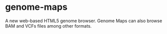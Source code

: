 genome-maps
===========

A new web-based HTML5 genome browser. Genome Maps can also browse BAM and VCFs files among other formats.
